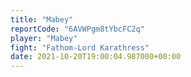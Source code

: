 ```yaml
---
title: "Mabey"
reportCode: "6AVWPgm8tYbcFC2q"
player: "Mabey"
fight: "Fathom-Lord Karathress"
date: 2021-10-20T19:00:04.987000+00:00
---
```

